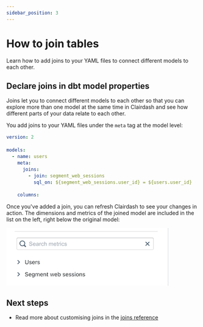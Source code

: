 ```yaml
---
sidebar_position: 3
---
```


# How to join tables

Learn how to add joins to your YAML files to connect different models to each other.

## Declare joins in dbt model properties

Joins let you to connect different models to each other so that you can explore more than one model at the same time in Clairdash and see how different parts of your data relate to each other.

You add joins to your YAML files under the `meta` tag at the model level:

```yaml
version: 2

models:
  - name: users
    meta:
      joins:
        - join: segment_web_sessions
          sql_on: ${segment_web_sessions.user_id} = ${users.user_id}

    columns:
```

Once you've added a join, you can refresh Clairdash to see your changes in action. The dimensions and metrics of the joined model are included in the list on the left, right below the original model:

![screenshot-joined-tables](assets/screenshot-joined-tables.png)

## Next steps

- Read more about customising joins in the [joins reference](../references/joins.mdx)
